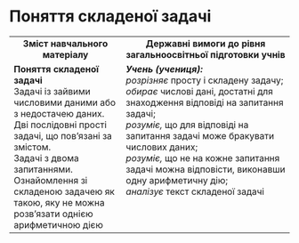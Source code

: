 # Поняття складеної задачі
<table>
  <tr>
    <td width="40%" align="center"><b>Зміст навчального матеріалу<b></td>
    <td width="60%" align="center"><b>Державні вимоги до рівня загальноосвітньої підготовки учнів</b></td>
  </tr>
  <tr>
    <td width="40%" style="vertical-align:top !important;"><b>Поняття складеної задачі</b><br>
Задачі із зайвими числовими даними або з недостачею даних.<br>
Дві послідовні прості задачі, що пов’язані за змістом.<br>
Задачі з двома запитаннями.<br>
Ознайомлення зі складеною задачею як такою, яку не можна розв’язати однією арифметичною дією<br></td>
    <td width="60%" style="vertical-align:top !important;"><i><b>Учень (учениця):</b></i><br>
<i>розрізняє</i> просту і складену задачу;<br>
<i>обирає</i> числові дані, достатні для знаходження відповіді на запитання задачі;<br>
<i>розуміє,</i> що для відповіді на запитання задачі може бракувати числових даних;<br>
<i>розуміє,</i> що не на кожне запитання задачі можна відповісти, виконавши одну арифметичну дію;<br>
<i>аналізує</i> текст складеної задачі<br></td>
  </tr>
</table>
